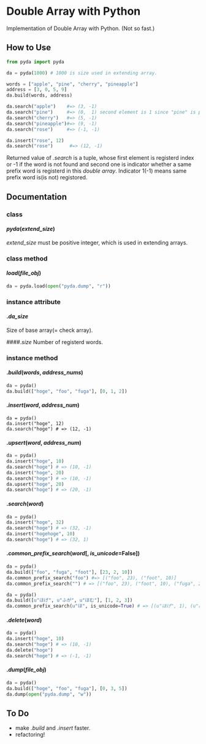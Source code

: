 # Double Array with Python
Implementation of Double Array with Python.
(Not so fast.)

## How to Use

```python
from pyda import pyda

da = pyda(1000) # 1000 is size used in extending array.

words = ["apple", "pine", "cherry", "pineapple"]
address = [3, 0, 5, 9]
da.build(words, address)

da.search("apple")    #=> (3, -1)
da.search("pine")     #=> (0,  1) second element is 1 since "pine" is prefix of "pineapple"
da.search("cherry")   #=> (5, -1)
da.search("pineapple")#=> (9, -1)
da.search("rose")     #=> (-1, -1)

da.insert("rose", 12)
da.search("rose")      #=> (12, -1)
```
Returned value of *.search* is a tuple, whose first element is registerd index or -1 if the word is not found and second one is indicator whether a same prefix word is registerd in this *double array*. Indicator 1(-1) means same prefix word is(is not) registored.


## Documentation
### class
#### *pyda*(*extend_size*)
*extend_size* must be positive integer, which is used in extending arrays.

### class method
#### *load*(*file_obj*)

```python
da = pyda.load(open("pyda.dump", "r"))
```

### instance attribute
#### .*da_size*
Size of base array(= check array).

####.*size*
Number of registerd words.

### instance method
#### .*build*(*words*, *address_nums*)

```python
da = pyda()
da.build(["hoge", "foo", "fuga"], [0, 1, 2])
```

#### .*insert*(*word*, *address_num*)

```pyhton
da = pyda()
da.insert("hoge", 12)
da.search("hoge") # => (12, -1)
```

#### .*upsert*(*word*, *address_num*)

```python
da = pyda()
da.insert("hoge", 10)
da.search("hoge") # => (10, -1)
da.insert("hoge", 20)
da.search("hoge") # => (10, -1)
da.upsert("hoge", 20)
da.search("hoge") # => (20, -1)
```

#### .*search*(*word*)

 ```python
 da = pyda()
 da.insert("hoge", 32)
 da.search("hoge") # => (32, -1)
 da.insert("hogehoge", 10)
 da.search("hoge") # => (32, 1)
 ```
 
#### .*common_prefix_search*(*word*[, *is_unicode*=False])

```python
da = pyda()
da.build(["foo", "fuga", "foot"], [23, 2, 10])
da.common_prefix_search("foo") #=> [("foo", 23), ("foot", 10)]
da.common_prefix_search("") # => [("foo", 23), ("foot", 10), ("fuga", 2)]
```

```python
da = pyda()
da.build([u"ほげ", u"ふが", u"ほむ"], [1, 2, 3])
da.common_prefix_search(u"ほ", is_unicode=True) # => [(u"ほげ", 1), (u"ほむ", 3)]
```

#### .*delete*(*word*)

```python
da = pyda()
da.insert("hoge", 10)
da.search("hoge") # => (10, -1)
da.delete("hoge")
da.search("hoge") # => (-1, -1)
```

#### .*dump*(*file_obj*)

```python
da = pyda()
da.build(["hoge", "foo", "fuga"], [0, 3, 5])
da.dump(open("pyda.dump", "w"))
```

## To Do
* make *.build* and *.insert* faster.
* refactoring!